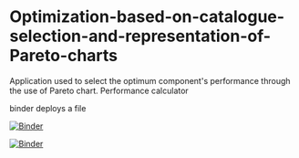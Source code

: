 # Optimization-based-on-catalogue-selection-and-representation-of-Pareto-charts
Application used to select the optimum component's performance through the use of Pareto chart. Performance calculator

binder deploys a file

[![Binder](https://mybinder.org/badge_logo.svg)](https://mybinder.org/v2/gh/aitorochotorena/Optimization-based-on-catalogue-selection-and-representation-of-Pareto-charts/master?urlpath=voila%2Frender%2F3-Optimization_Catalogues_DecisionTrees_Performance.ipynb)

[![Binder](https://mybinder.org/badge_logo.svg)](https://mybinder.org/v2/gh/aitorochotorena/Optimization-based-on-catalogue-selection-and-representation-of-Pareto-charts/master?filepath=3-Optimization_Catalogues_DecisionTrees_Performance.ipynb)
